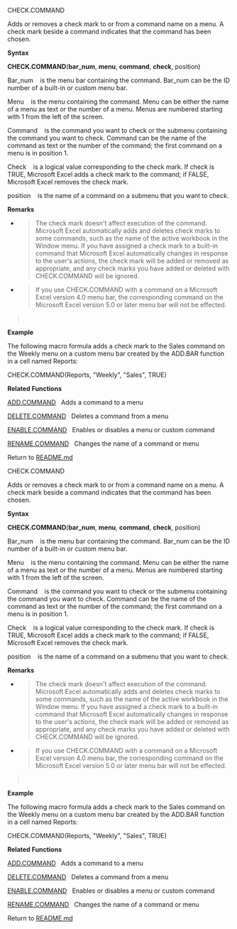 CHECK.COMMAND

Adds or removes a check mark to or from a command name on a menu. A
check mark beside a command indicates that the command has been chosen.

**Syntax**

**CHECK.COMMAND**(**bar\_num**, **menu**, **command**, **check**,
position)

Bar\_num    is the menu bar containing the command. Bar\_num can be the
ID number of a built-in or custom menu bar.

Menu    is the menu containing the command. Menu can be either the name
of a menu as text or the number of a menu. Menus are numbered starting
with 1 from the left of the screen.

Command    is the command you want to check or the submenu containing
the command you want to check. Command can be the name of the command as
text or the number of the command; the first command on a menu is in
position 1.

Check    is a logical value corresponding to the check mark. If check is
TRUE, Microsoft Excel adds a check mark to the command; if FALSE,
Microsoft Excel removes the check mark.

position    is the name of a command on a submenu that you want to
check.

**Remarks**

  - > The check mark doesn't affect execution of the command. Microsoft
    > Excel automatically adds and deletes check marks to some commands,
    > such as the name of the active workbook in the Window menu. If you
    > have assigned a check mark to a built-in command that Microsoft
    > Excel automatically changes in response to the user's actions, the
    > check mark will be added or removed as appropriate, and any check
    > marks you have added or deleted with CHECK.COMMAND will be
    > ignored.

  - > If you use CHECK.COMMAND with a command on a Microsoft Excel
    > version 4.0 menu bar, the corresponding command on the Microsoft
    > Excel version 5.0 or later menu bar will not be effected.

>  

**Example**

The following macro formula adds a check mark to the Sales command on
the Weekly menu on a custom menu bar created by the ADD.BAR function in
a cell named Reports:

CHECK.COMMAND(Reports, "Weekly", "Sales", TRUE)

**Related Functions**

[ADD.COMMAND](ADD.COMMAND.md)   Adds a command to a menu

[DELETE.COMMAND](DELETE.COMMAND.md)   Deletes a command from a menu

[ENABLE.COMMAND](ENABLE.COMMAND.md)   Enables or disables a menu or custom command

[RENAME.COMMAND](RENAME.COMMAND.md)   Changes the name of a command or menu



Return to [README.md](README.md)

CHECK.COMMAND

Adds or removes a check mark to or from a command name on a menu. A
check mark beside a command indicates that the command has been chosen.

**Syntax**

**CHECK.COMMAND**(**bar\_num**, **menu**, **command**, **check**,
position)

Bar\_num    is the menu bar containing the command. Bar\_num can be the
ID number of a built-in or custom menu bar.

Menu    is the menu containing the command. Menu can be either the name
of a menu as text or the number of a menu. Menus are numbered starting
with 1 from the left of the screen.

Command    is the command you want to check or the submenu containing
the command you want to check. Command can be the name of the command as
text or the number of the command; the first command on a menu is in
position 1.

Check    is a logical value corresponding to the check mark. If check is
TRUE, Microsoft Excel adds a check mark to the command; if FALSE,
Microsoft Excel removes the check mark.

position    is the name of a command on a submenu that you want to
check.

**Remarks**

  - > The check mark doesn't affect execution of the command. Microsoft
    > Excel automatically adds and deletes check marks to some commands,
    > such as the name of the active workbook in the Window menu. If you
    > have assigned a check mark to a built-in command that Microsoft
    > Excel automatically changes in response to the user's actions, the
    > check mark will be added or removed as appropriate, and any check
    > marks you have added or deleted with CHECK.COMMAND will be
    > ignored.

  - > If you use CHECK.COMMAND with a command on a Microsoft Excel
    > version 4.0 menu bar, the corresponding command on the Microsoft
    > Excel version 5.0 or later menu bar will not be effected.

>  

**Example**

The following macro formula adds a check mark to the Sales command on
the Weekly menu on a custom menu bar created by the ADD.BAR function in
a cell named Reports:

CHECK.COMMAND(Reports, "Weekly", "Sales", TRUE)

**Related Functions**

[ADD.COMMAND](ADD.COMMAND.md)   Adds a command to a menu

[DELETE.COMMAND](DELETE.COMMAND.md)   Deletes a command from a menu

[ENABLE.COMMAND](ENABLE.COMMAND.md)   Enables or disables a menu or custom command

[RENAME.COMMAND](RENAME.COMMAND.md)   Changes the name of a command or menu



Return to [README.md](README.md)


